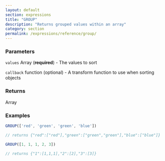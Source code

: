 ```yaml
---
layout: default
section: expressions
title: "GROUP"
description: "Returns grouped values within an array"
category: section
permalink: /expressions/reference/group/
---
```


### Parameters

`values` Array (__required__) - The values to sort

`callback` function (optional) - A transform function to use when sorting objects

### Returns

Array

### Examples

```js
GROUP(['red', 'green', 'green', 'blue'])

// returns {"red":["red"],"green":["green","green"],"blue":["blue"]}
```


```js
GROUP([1, 1, 1, 2, 3])

// returns {"1":[1,1,1],"2":[2],"3":[3]}
```